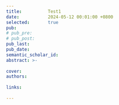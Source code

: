 ```yaml
---
title:          Test1
date:           2024-05-12 00:01:00 +0800
selected:       true
pub:            
# pub_pre:        
# pub_post:       
pub_last:       
pub_date:      
semantic_scholar_id: 
abstract: >-
  
cover:          
authors:
  
links:
  
---
```

